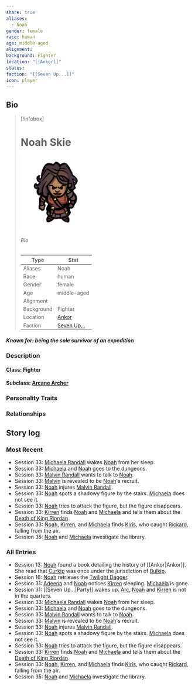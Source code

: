 ```yaml
---
share: true
aliases:
  - Noah
gender: female
race: human
age: middle-aged
alignment: 
background: Fighter
location: "[[Ankor]]"
status: 
faction: "[[Seven Up...]]"
icon: player
---
```

## Bio
> [!infobox]
> # Noah Skie
> ![cover hsmall](../zzz_attachments/Noah.png)
> ###### Bio
> | Type | Stat |
> | ---- | ---- |
> | Aliases | Noah|
> | Race| human |
> | Gender| female|
> | Age | middle-aged|
> | Alignment|| 
> | Background| Fighter|
> | Location|  [Ankor](../Locations/Settlements/Ankor.md)|
> | Faction| [Seven Up...](../Factions/Seven%20Up....md)| 
##### Known for: being the sole survivor of an expedition
### Description
#### Class: Fighter
#### Subclass: [Arcane Archer](https://dnd5e.wikidot.com/fighter:arcane-archer)
### Personality Traits
### Relationships
## Story log
### Most Recent
- Session 33: [Michaela Randall](Michaela%20Randall.md) wakes [Noah](Noah%20Skie.md) from her sleep.
- Session 33: [Michaela](Michaela%20Randall.md) and [Noah](Noah%20Skie.md) goes to the dungeons.
- Session 33: [Malvin Randall](Malvin%20Randall.md) wants to talk to [Noah](Noah%20Skie.md).
- Session 33: [Malvin](Malvin%20Randall.md) is revealed to be [Noah](Noah%20Skie.md)'s recruit.
- Session 33: [Noah](Noah%20Skie.md) injures [Malvin Randall](Malvin%20Randall.md).
- Session 33: [Noah](Noah%20Skie.md) spots a shadowy figure by the stairs. [Michaela](Michaela%20Randall.md) does not see it.
- Session 33: [Noah](Noah%20Skie.md) tries to attack the figure, but the figure disappears.
- Session 33: [Kirren](Kirren%20Acquermann.md) finds [Noah](Noah%20Skie.md) and [Michaela](Michaela%20Randall.md) and tells them about the [Death of King Riordan](Death%20of%20King%20Riordan.md).
- Session 33: [Noah](Noah%20Skie.md), [Kirren](Kirren%20Acquermann.md), and [Michaela](Michaela%20Randall.md) finds [Kiris](Kiris%20Acquermann.md), who caught [Rickard](Rickard%20Kyp.md), falling from the air.
- Session 35: [Noah](Noah%20Skie.md) and [Michaela](Michaela%20Randall.md) investigate the library.

### All Entries
- Session 13: [Noah](Noah%20Skie.md) found a book detailing the history of [[Ankor|Ankor]]. She read that [Curkip](Curkip.md) was once under the jurisdiction of [Bulkip](Bulkip.md).
- Session 16: [Noah](Noah%20Skie.md) retrieves the [Twilight Dagger](Twilight%20Dagger.md).
- Session 31: [Adeena](Adeena%20Oberron.md) and [Noah](Noah%20Skie.md) notices [Kirren](Kirren%20Acquermann.md) sleeping. [Michaela](Michaela%20Randall.md) is gone.
- Session 31: [[Seven Up...|Party]] wakes up. [Arc](Arc.md), [Noah](Noah%20Skie.md) and [Kirren](Kirren%20Acquermann.md) is not in the quarters.
- Session 33: [Michaela Randall](Michaela%20Randall.md) wakes [Noah](Noah%20Skie.md) from her sleep.
- Session 33: [Michaela](Michaela%20Randall.md) and [Noah](Noah%20Skie.md) goes to the dungeons.
- Session 33: [Malvin Randall](Malvin%20Randall.md) wants to talk to [Noah](Noah%20Skie.md).
- Session 33: [Malvin](Malvin%20Randall.md) is revealed to be [Noah](Noah%20Skie.md)'s recruit.
- Session 33: [Noah](Noah%20Skie.md) injures [Malvin Randall](Malvin%20Randall.md).
- Session 33: [Noah](Noah%20Skie.md) spots a shadowy figure by the stairs. [Michaela](Michaela%20Randall.md) does not see it.
- Session 33: [Noah](Noah%20Skie.md) tries to attack the figure, but the figure disappears.
- Session 33: [Kirren](Kirren%20Acquermann.md) finds [Noah](Noah%20Skie.md) and [Michaela](Michaela%20Randall.md) and tells them about the [Death of King Riordan](Death%20of%20King%20Riordan.md).
- Session 33: [Noah](Noah%20Skie.md), [Kirren](Kirren%20Acquermann.md), and [Michaela](Michaela%20Randall.md) finds [Kiris](Kiris%20Acquermann.md), who caught [Rickard](Rickard%20Kyp.md), falling from the air.
- Session 35: [Noah](Noah%20Skie.md) and [Michaela](Michaela%20Randall.md) investigate the library.
